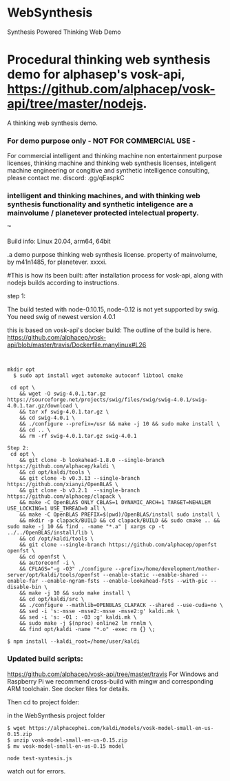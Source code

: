 # WebSynthesis
Synthesis Powered Thinking Web Demo

# Procedural thinking web synthesis demo for alphasep's vosk-api, https://github.com/alphacep/vosk-api/tree/master/nodejs.

A thinking web synthesis demo.

### For demo purpose only - NOT FOR COMMERCIAL USE -

For commercial intelligent and thinking machine non entertainment purpose licenses, thinking machine and thinking web synthesis licenses, inteligent machine engineering or congitive and synthetic intelligence consulting, please contact me. discord: .gg/qEaspkC
### intelligent and thinking machines, and with thinking web synthesis functionality and synthetic inteligence are a mainvolume / planetever protected intelectual property. 
™


Build info: Linux 20.04, arm64, 64bit

.a demo purpose thinking web synthesis license. property of mainvolume, by m41n1485, for planetever. xxxxi.


#This is how its been built:
after installation process for vosk-api, along with nodejs builds according to instructions. 

step 1:


The build tested with node-0.10.15, node-0.12 is not yet supported by swig.
You need swig of newest version 4.0.1


this is based on vosk-api's docker build:
The outline of the build is here.
https://github.com/alphacep/vosk-api/blob/master/travis/Dockerfile.manylinux#L26

```


mkdir opt
  $ sudo apt install wget automake autoconf libtool cmake

 cd opt \
    && wget -O swig-4.0.1.tar.gz https://sourceforge.net/projects/swig/files/swig/swig-4.0.1/swig-4.0.1.tar.gz/download \
    && tar xf swig-4.0.1.tar.gz \
    && cd swig-4.0.1 \
    && ./configure --prefix=/usr && make -j 10 && sudo make install \
    && cd .. \
    && rm -rf swig-4.0.1.tar.gz swig-4.0.1
```
```
Step 2:
 cd opt \
    && git clone -b lookahead-1.8.0 --single-branch https://github.com/alphacep/kaldi \
    && cd opt/kaldi/tools \
    && git clone -b v0.3.13 --single-branch https://github.com/xianyi/OpenBLAS \
    && git clone -b v3.2.1  --single-branch https://github.com/alphacep/clapack \
    && make -C OpenBLAS ONLY_CBLAS=1 DYNAMIC_ARCH=1 TARGET=NEHALEM USE_LOCKING=1 USE_THREAD=0 all \
    && make -C OpenBLAS PREFIX=$(pwd)/OpenBLAS/install sudo install \
    && mkdir -p clapack/BUILD && cd clapack/BUILD && sudo cmake .. && sudo make -j 10 && find . -name "*.a" | xargs cp -t ../../OpenBLAS/install/lib \
    && cd /opt/kaldi/tools \
    && git clone --single-branch https://github.com/alphacep/openfst openfst \
    && cd openfst \
    && autoreconf -i \
    && CFLAGS="-g -O3" ./configure --prefix=/home/development/mother-server/opt/kaldi/tools/openfst --enable-static --enable-shared --enable-far --enable-ngram-fsts --enable-lookahead-fsts --with-pic --disable-bin \
    && make -j 10 && sudo make install \
    && cd opt/kaldi/src \
    && ./configure --mathlib=OPENBLAS_CLAPACK --shared --use-cuda=no \
    && sed -i 's:-msse -msse2:-msse -msse2:g' kaldi.mk \
    && sed -i 's: -O1 : -O3 :g' kaldi.mk \
    && sudo make -j $(nproc) online2 lm rnnlm \
    && find opt/kaldi -name "*.o" -exec rm {} \;
```
```
$ npm install --kaldi_root=/home/user/kaldi
```

### Updated build scripts:
https://github.com/alphacep/vosk-api/tree/master/travis
For Windows and Raspberry Pi we recommend cross-build with mingw and corresponding ARM toolchain. See docker files for details.




Then cd to project folder:

in the WebSynthesis project folder
```
$ wget https://alphacephei.com/kaldi/models/vosk-model-small-en-us-0.15.zip
$ unzip vosk-model-small-en-us-0.15.zip
$ mv vosk-model-small-en-us-0.15 model
```

```
node test-syntesis.js
```

watch out for errors. 
